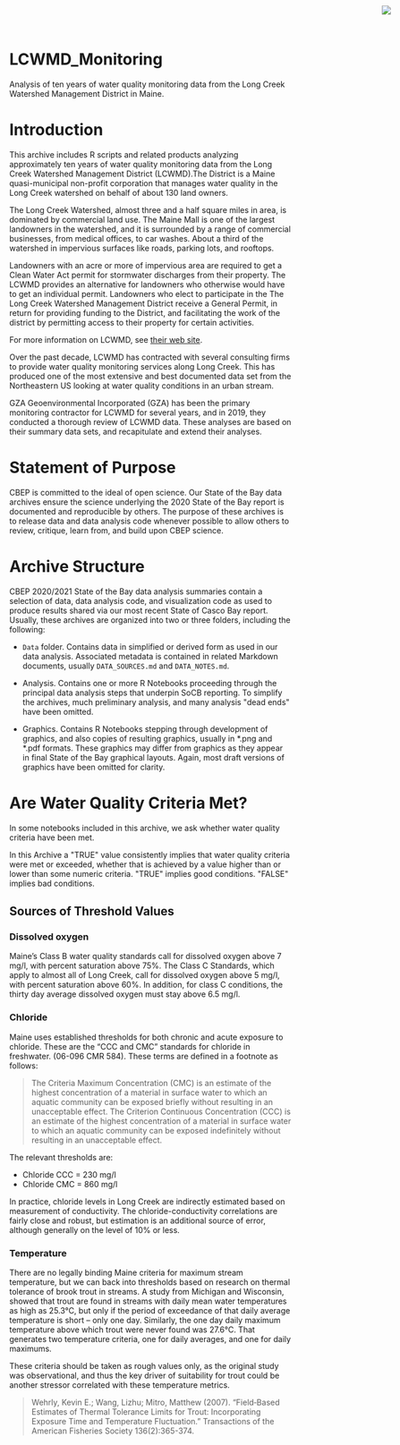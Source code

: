 # LCWMD_Monitoring

<img
    src="https://www.cascobayestuary.org/wp-content/uploads/2014/04/logo_sm.jpg"
    style="position:absolute;top:10px;right:50px;" />


Analysis of ten years of water quality monitoring data from the Long Creek
Watershed Management District in Maine.

# Introduction
This archive includes R scripts and related products analyzing approximately ten
years of water quality monitoring data from the Long Creek Watershed Management
District (LCWMD).The District is a Maine quasi-municipal non-profit corporation
that manages water quality in the Long Creek watershed on behalf of about 130
land owners.

The Long Creek Watershed, almost three and a half square miles in area, is
dominated by commercial land use. The Maine Mall is one of the largest
landowners in the watershed, and it is surrounded by a range of commercial
businesses, from medical offices, to car washes.  About a third of the watershed
in impervious surfaces like roads, parking lots, and rooftops.

Landowners with an acre or more of impervious area are required to get a Clean
Water Act permit for stormwater discharges from their property.  The LCWMD
provides an alternative for landowners who otherwise would have to get an
individual permit. Landowners who elect to participate in the The Long Creek
Watershed Management District receive a General Permit, in return for providing
funding to the District, and facilitating the work of the district by permitting
access to their property for certain activities.

For more information on LCWMD, see [their web site](https://restorelongcreek.org).

Over the past decade, LCWMD has contracted with several consulting firms to
provide  water quality monitoring services along Long Creek.  This has produced
one of the most extensive and best documented data set from the Northeastern US 
looking at water quality conditions in an urban stream.

GZA Geoenvironmental Incorporated (GZA) has been the primary monitoring
contractor for LCWMD for several years, and in 2019, they conducted a thorough
review of LCWMD data. These analyses are based on their summary data sets, and
recapitulate and extend their analyses.

# Statement of Purpose
CBEP is committed to the ideal of open science.  Our State of the Bay data
archives ensure the science underlying the 2020 State of the Bay report is
documented and reproducible by others. The purpose of these archives is to
release  data and data analysis code whenever possible to allow others to
review, critique, learn from, and build upon CBEP science.

# Archive Structure
CBEP 2020/2021 State of the Bay data analysis summaries contain a selection of 
data,  data analysis code, and visualization code as used to produce 
results shared via our most recent State of Casco Bay report. Usually, these
archives are organized into two or three folders, including the following:

- `Data`  folder.  Contains data in simplified or derived form as used in our
data  analysis.  Associated metadata is contained in related Markdown documents,
usually `DATA_SOURCES.md` and `DATA_NOTES.md`.

- Analysis.  Contains one or more R Notebooks proceeding through the principal
data analysis steps that underpin SoCB reporting. To simplify the archives,
much preliminary analysis, and many analysis "dead ends" have been omitted. 

- Graphics.  Contains R Notebooks stepping through development of graphics, and
also copies of resulting graphics, usually in \*.png and \*.pdf formats.  These
graphics may differ from graphics as they appear in final State of the Bay
graphical layouts. Again, most draft versions of graphics have been omitted for 
clarity.

# Are Water Quality Criteria Met?
In some notebooks included in this archive, we ask  whether water quality 
criteria have been  met.

In this Archive a "TRUE" value consistently implies that water quality criteria
were met or exceeded, whether that is achieved by a value higher than or lower
than some numeric criteria.  "TRUE" implies good conditions.  "FALSE" implies 
bad conditions.
    
## Sources of Threshold Values  
### Dissolved oxygen
Maine’s Class B water quality standards call for dissolved oxygen above 7 mg/l,
with percent saturation above 75%. The Class C Standards, which apply to almost
all of Long Creek, call for dissolved oxygen above 5 mg/l, with percent
saturation above 60%. In addition, for class C conditions, the thirty day
average dissolved oxygen must stay above 6.5 mg/l.

### Chloride
Maine uses established thresholds for both chronic and acute exposure to
chloride. These are the “CCC and CMC” standards for chloride in freshwater.
(06-096 CMR 584). These terms are defined in a footnote as follows:

>   The Criteria Maximum Concentration (CMC) is an estimate of the highest
    concentration of a material in surface water to which an aquatic community
    can be exposed briefly without resulting in an unacceptable effect. The
    Criterion Continuous Concentration (CCC) is an estimate of the highest
    concentration of a material in surface water to which an aquatic community
    can be exposed indefinitely without resulting in an unacceptable effect.

The relevant thresholds are:

*   Chloride CCC  = 230  mg/l
*   Chloride CMC  = 860  mg/l

In practice, chloride levels in Long Creek are indirectly estimated based on 
measurement of conductivity.  The chloride-conductivity correlations are fairly
close and robust, but estimation is an additional source of error, although 
generally on the level of 10% or less.

### Temperature
There are no legally binding Maine criteria for maximum stream temperature, but
we can back into thresholds based on research on thermal tolerance of brook
trout in streams. A study from Michigan and Wisconsin, showed that trout are
found in streams with daily mean water temperatures as high as 25.3°C, but only
if the period of exceedance of that daily average temperature is short – only
one day. Similarly, the one day daily maximum temperature above which trout were
never found was 27.6°C. That generates two temperature criteria, one for daily
averages, and one for daily maximums. 

These criteria should be taken as rough values only, as the  original study was
observational, and thus the key driver of suitability for trout could be
another stressor correlated with these temperature metrics.

>  Wehrly, Kevin E.; Wang, Lizhu; Mitro, Matthew (2007). “Field‐Based Estimates
   of Thermal Tolerance Limits for Trout: Incorporating Exposure Time and
   Temperature Fluctuation.” Transactions of the American Fisheries Society
   136(2):365-374.


